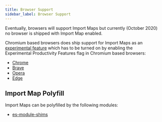 ```yaml
---
title: Browser Support
sidebar_label: Browser Support
---
```


Eventually, browsers will support Import Maps but currently (October 2020) no browser is shipped with Import Map enabled.

Chromium based browsers does ship support for Import Maps as an [experimental feature](https://www.chromestatus.com/feature/5315286962012160) which has to be turned on by enabling the Experimental Productivity Features flag in Chromium based browsers:

- [Chrome](chrome://flags/#enable-experimental-productivity-features)
- [Brave](brave://flags/#enable-experimental-productivity-features)
- [Opera](opera://flags/#enable-experimental-productivity-features)
- [Edge](edge://flags/#enable-experimental-productivity-features)

## Import Map Polyfill

Import Maps can be polyfilled by the following modules:

- [es-module-shims](https://github.com/guybedford/es-module-shims)
